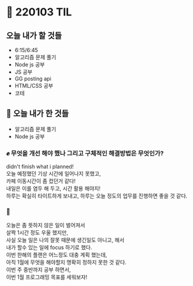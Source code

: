 # :rocket: 220103 TIL

## 오늘 내가 할 것들

- 6:15/6:45
- 알고리즘 문제 풀기
- Node js 공부
- JS 공부
- GG posting api
- HTML/CSS 공부
- 코테

## :seedling: 오늘 내가 한 것들

- 알고리즘 문제 풀기
- Node js 공부

### :fist: 무엇을 개선 해야 했나 그리고 구체적인 해결방법은 무엇인가?

didn't finish what i planned!  
오늘 예정했던 기상 시간에 일어나지 못했고,  
카페 이동시간이 좀 컸던거 같다!  
내일은 이를 염두 해 두고, 시간 활용 해야지!  
하루는 확실히 타이트하게 보내고, 하루는 오늘 정도의 업무를 진행하면 좋을 것 같다.

### :muscle:

오늘은 좀 뜻하지 않은 일이 벌어져서  
살짝 1시간 정도 우울 했지만,  
사실 오늘 일은 나의 잘못 때문에 생긴일도 아니고, 해서  
내가 할수 있는 일에 focus 하기로 했다.  
이번 한해의 플랜은 어느정도 대충 계획 했는데,  
아직 1월에 무엇을 해야할지 명확히 정하지 못한 것 같다.  
이번 주 중반까지 공부 하면서,  
이번 1월 프로그래밍 목표를 세워보자!
